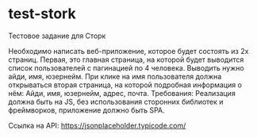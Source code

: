 # test-stork
Тестовое задание для Сторк

Необходимо написать веб-приложение, которое будет состоять из 2х страниц. Первая, это главная страница, на которой будет выводится список пользователей с пагинацией по 4 человека. Выводить нужно айди, имя, юзернейм. При клике на имя пользователя должна открываться вторая страница, на которой подробная информация о нём: Айди, имя, юзернейм, адрес, почта. 
Требования:
Реализация должна быть на JS, без использования сторонних библиотек и фреймворков, приложение должно быть SPA.

Ссылка на API: https://jsonplaceholder.typicode.com/

